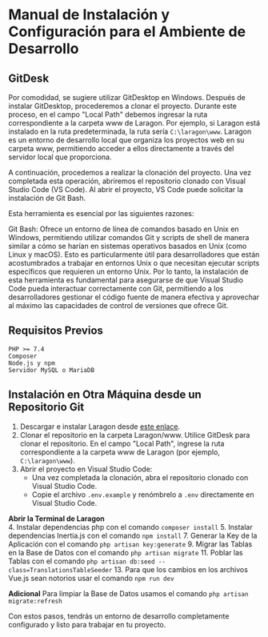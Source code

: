 # Manual de Instalación y Configuración para el Ambiente de Desarrollo

## GitDesk
Por comodidad, se sugiere utilizar GitDesktop en Windows. Después de instalar GitDesktop, procederemos a clonar el proyecto. Durante este proceso, en el campo "Local Path" debemos ingresar la ruta correspondiente a la carpeta www de Laragon. Por ejemplo, si Laragon está instalado en la ruta predeterminada, la ruta sería `C:\laragon\www`. Laragon es un entorno de desarrollo local que organiza los proyectos web en su carpeta www, permitiendo acceder a ellos directamente a través del servidor local que proporciona.

A continuación, procedemos a realizar la clonación del proyecto. Una vez completada esta operación, abriremos el repositorio clonado con Visual Studio Code (VS Code). Al abrir el proyecto, VS Code puede solicitar la instalación de Git Bash.

Esta herramienta es esencial por las siguientes razones:

Git Bash: Ofrece un entorno de línea de comandos basado en Unix en Windows, permitiendo utilizar comandos Git y scripts de shell de manera similar a cómo se harían en sistemas operativos basados en Unix (como Linux y macOS). Esto es particularmente útil para desarrolladores que están acostumbrados a trabajar en entornos Unix o que necesitan ejecutar scripts específicos que requieren un entorno Unix.
Por lo tanto, la instalación de esta herramienta es fundamental para asegurarse de que Visual Studio Code pueda interactuar correctamente con Git, permitiendo a los desarrolladores gestionar el código fuente de manera efectiva y aprovechar al máximo las capacidades de control de versiones que ofrece Git.

## Requisitos Previos

    PHP >= 7.4
    Composer
    Node.js y npm
    Servidor MySQL o MariaDB

## Instalación en Otra Máquina desde un Repositorio Git
1. Descargar e instalar Laragon desde [este enlace](https://laragon.org/download/index.html).
2. Clonar el repositorio en la carpeta Laragon/www. Utilice GitDesk para clonar el repositorio. En el campo "Local Path", ingrese la ruta correspondiente a la carpeta www de Laragon (por ejemplo, `C:\laragon\www`).
3. Abrir el proyecto en Visual Studio Code:
    - Una vez completada la clonación, abra el repositorio clonado con Visual Studio Code.
    - Copie el archivo `.env.example` y renómbrelo a `.env` directamente en Visual Studio Code.

**Abrir la Terminal de Laragon**\
4. Instalar dependencias php con el comando 
    ```
    composer install
    ```
5. Instalar dependencias Inertia.js con el comando 
    ```
    npm install
    ```
7. Generar la Key de la Aplicación con el comando
    ```
    php artisan key:generate
    ```
9. Migrar las Tablas en la Base de Datos con el comando 
    ```
    php artisan migrate
    ```
11. Poblar las Tablas con el comando 
    ```
    php artisan db:seed --class=TranslationsTableSeeder
    ```
13. Para que los cambios en los archivos Vue.js sean notorios usar el comando 
    ```
    npm run dev
    ```

**Adicional**
Para limpiar la Base de Datos usamos el comando 
    ```
    php artisan migrate:refresh
    ```

Con estos pasos, tendrás un entorno de desarrollo completamente configurado y listo para trabajar en tu proyecto.
